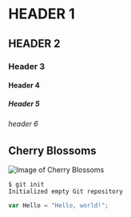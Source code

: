 # HEADER 1
## HEADER 2
### Header 3
#### Header 4
##### Header 5
###### header 6

## Cherry Blossoms
![Image of Cherry Blossoms](https://www.vistaresidences.com.ph/assets/sakura-season-or-cherry-blossom-_-japanese-condo-in-the-philippines_11zon.jpg)

```
$ git init
Initialized empty Git repository
```

``` javascript
var Hello = "Hello, world!";
```

